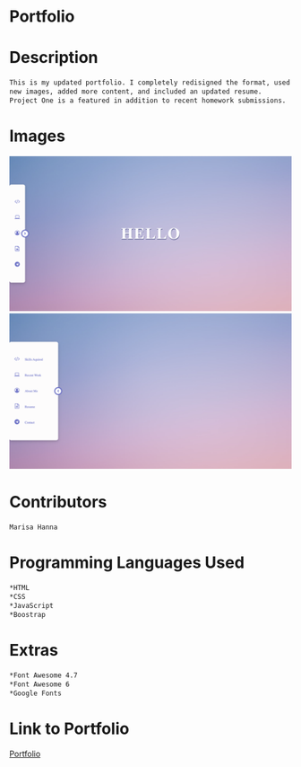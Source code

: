 
#   Portfolio



#   Description

    This is my updated portfolio. I completely redisigned the format, used new images, added more content, and included an updated resume. Project One is a featured in addition to recent homework submissions.



#   Images

![screen-shot1](./images/screen-shot1.png)
![screen-shot2](./images/screen-shot2.png)



#   Contributors

    Marisa Hanna



#   Programming Languages Used

    *HTML
    *CSS
    *JavaScript
    *Boostrap



#   Extras

    *Font Awesome 4.7
    *Font Awesome 6
    *Google Fonts


#   Link to Portfolio

[Portfolio](https://marisahanna.github.io/portfolio-2/)
